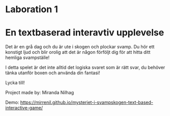 # Laboration 1
# En textbaserad interavtiv upplevelse


Det är en grå dag och du är ute i skogen och plockar svamp. 
Du hör ett konstigt ljud och blir orolig att det är någon förföljt dig för att hitta ditt hemliga svampställe! 

I detta spelet är det inte alltid det logiska svaret som är rätt svar, du behöver tänka utanför boxen och använda din fantasi!

Lycka till!


Project made by: Miranda Nilhag


Demo: https://mirrenil.github.io/mysteriet-i-svampskogen-text-based-interactive-game/
